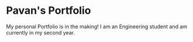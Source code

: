 # Pavan's Portfolio

My personal Portfolio is in the making!
I am an Engineering student and am currently in my second year.
